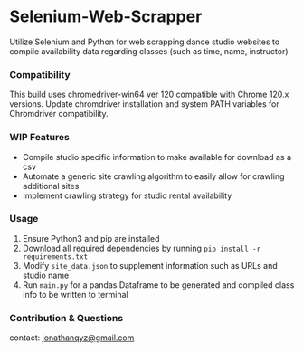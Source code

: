 # Selenium-Web-Scrapper
Utilize Selenium and Python for web scrapping dance studio websites to compile availability data regarding classes (such as time, name, instructor)

### Compatibility
This build uses chromedriver-win64 ver 120 compatible with Chrome 120.x versions. Update chromdriver installation and system PATH variables for Chromdriver compatibility. 

### WIP Features
- Compile studio specific information to make available for download as a csv
- Automate a generic site crawling algorithm to easily allow for crawling additional sites
- Implement crawling strategy for studio rental availability

### Usage
1. Ensure Python3 and pip are installed
2. Download all required dependencies by running ```pip install -r requirements.txt```
3. Modify `site_data.json` to supplement information such as URLs and studio name
4. Run `main.py` for a pandas Dataframe to be generated and compiled class info to be written to terminal

### Contribution & Questions
contact: jonathanqyz@gmail.com


